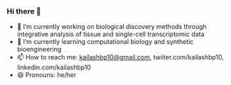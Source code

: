 ### Hi there 👋

- 🔭 I’m currently working on biological discovery methods through integrative analysis of tissue and single-cell transcriptomic data
- 🌱 I’m currently learning computational biology and synthetic bioengineering
- 📫 How to reach me: kailashbp10@gmail.com, twiiter.com/kailashbp10, linkedin.com/kailashbp10
- 😄 Pronouns: he/her
